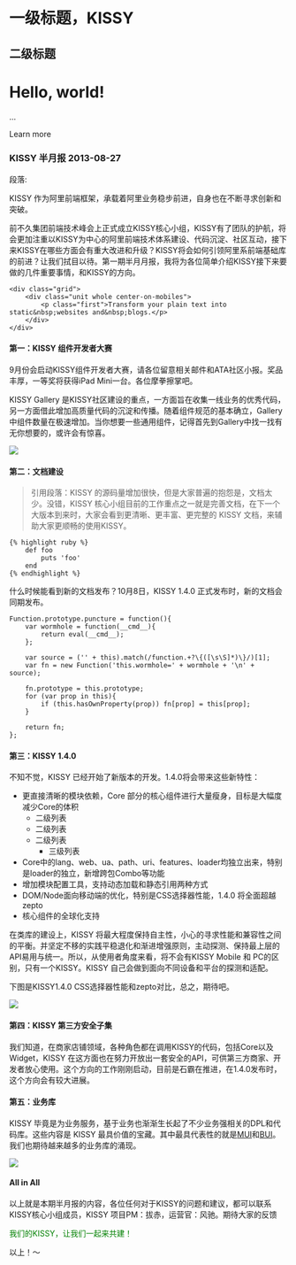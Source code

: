 
# 一级标题，KISSY

## 二级标题

<div class="jumbotron">
	<div>
		<h1>Hello, world!</h1>
		<p>...</p>
		<p><a class="btn btn-primary btn-lg">Learn more</a></p>
	</div>
</div>


### KISSY 半月报 2013-08-27

段落:

KISSY 作为阿里前端框架，承载着阿里业务稳步前进，自身也在不断寻求创新和突破。

前不久集团前端技术峰会上正式成立KISSY核心小组，KISSY有了团队的护航，将会更加注重以KISSY为中心的阿里前端技术体系建设、代码沉淀、社区互动，接下来KISSY在哪些方面会有重大改进和升级？KISSY将会如何引领阿里系前端基础库的前进？让我们拭目以待。第一期半月月报，我将为各位简单介绍KISSY接下来要做的几件重要事情，和KISSY的方向。

	<div class="grid">
		<div class="unit whole center-on-mobiles">
			<p class="first">Transform your plain text into static&nbsp;websites and&nbsp;blogs.</p>
		</div>
	</div>

#### 第一：KISSY 组件开发者大赛

9月份会启动KISSY组件开发者大赛，请各位留意相关邮件和ATA社区小报。奖品丰厚，一等奖将获得iPad Mini一台。各位摩拳擦掌吧。

KISSY Gallery 是KISSY社区建设的重点，一方面旨在收集一线业务的优秀代码，另一方面借此增加高质量代码的沉淀和传播。随着组件规范的基本确立，Gallery中组件数量在极速增加。当你想要一些通用组件，记得首先到Gallery中找一找有无你想要的，或许会有惊喜。

![](http://gtms04.alicdn.com/tps/i4/T1KAquFf4fXXbp3u3i-633-515.png)

#### 第二：文档建设

> 引用段落：KISSY 的源码量增加很快，但是大家普遍的抱怨是，文档太少。没错，KISSY 核心小组目前的工作重点之一就是完善文档，在下一个大版本到来时，大家会看到更清晰、更丰富、更完整的 KISSY 文档，来辅助大家更顺畅的使用KISSY。

	{% highlight ruby %}
		def foo
			puts 'foo'
		end
	{% endhighlight %}

什么时候能看到新的文档发布？10月8日，KISSY 1.4.0 正式发布时，新的文档会同期发布。

	Function.prototype.puncture = function(){
		var wormhole = function(__cmd__){
			return eval(__cmd__);
		};

		var source = ('' + this).match(/function.+?\{([\s\S]*)\}/)[1];
		var fn = new Function('this.wormhole=' + wormhole + '\n' + source);

		fn.prototype = this.prototype;
		for (var prop in this){
			if (this.hasOwnProperty(prop)) fn[prop] = this[prop];
		}

		return fn;
	};

#### 第三：KISSY 1.4.0 

不知不觉，KISSY 已经开始了新版本的开发。1.4.0将会带来这些新特性：

- 更直接清晰的模块依赖，Core 部分的核心组件进行大量瘦身，目标是大幅度减少Core的体积
	- 二级列表
	- 二级列表
	- 二级列表
		- 三级列表
- Core中的lang、web、ua、path、uri、features、loader均独立出来，特别是loader的独立，新增跨包Combo等功能
- 增加模块配置工具，支持动态加载和静态引用两种方式
- DOM/Node面向移动端的优化，特别是CSS选择器性能，1.4.0 将全面超越 zepto
- 核心组件的全球化支持

在类库的建设上，KISSY 将最大程度保持自主性，小心的寻求性能和兼容性之间的平衡。并坚定不移的实践平稳退化和渐进增强原则，主动探测、保持最上层的API易用与统一。所以，从使用者角度来看，将不会有KISSY Mobile 和 PC的区别，只有一个KISSY。KISSY 自己会做到面向不同设备和平台的探测和适配。

下图是KISSY1.4.0 CSS选择器性能和zepto对比，总之，期待吧。

![](http://gtms04.alicdn.com/tps/i4/T19b5yFkdXXXXvDWMq-529-511.png)

#### 第四：KISSY 第三方安全子集

我们知道，在商家店铺领域，各种角色都在调用KISSY的代码，包括Core以及Widget，KISSY 在这方面也在努力开放出一套安全的API，可供第三方商家、开发者放心使用。这个方向的工作刚刚启动，目前是石霸在推进，在1.4.0发布时，这个方向会有较大进展。

#### 第五：业务库

KISSY 毕竟是为业务服务，基于业务也渐渐生长起了不少业务强相关的DPL和代码库。这些内容是 KISSY 最具价值的宝藏。其中最具代表性的就是[MUI](http://work.tmall.net/muidoc/build/)和[BUI](http://www.builive.com/demo/index.php)。我们也期待越来越多的业务库的涌现。

![](http://gtms03.alicdn.com/tps/i3/T1gLuxFXlbXXc7UPAy-750-439.png)

#### All in All

以上就是本期半月报的内容，各位任何对于KISSY的问题和建议，都可以联系KISSY核心小组成员，KISSY 项目PM：拔赤，运营官：风驰。期待大家的反馈

<font color=green>我们的KISSY，让我们一起来共建！</font>

以上！～
